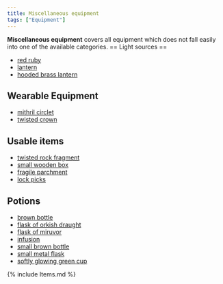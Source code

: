 ```yaml
---
title: Miscellaneous equipment
tags: ["Equipment"]
---
```

**Miscellaneous equipment** covers all equipment which does not fall
easily into one of the available categories.
== Light sources ==

- [red ruby](red_ruby "wikilink")
- [lantern](lantern "wikilink")
- [hooded brass lantern](hooded_brass_lantern "wikilink")

## Wearable Equipment

- [mithril circlet](mithril_circlet "wikilink")
- [twisted crown](twisted_crown "wikilink")

## Usable items

- [twisted rock fragment](twisted_rock_fragment "wikilink")
- [small wooden box](small_wooden_box "wikilink")
- [fragile parchment](fragile_parchment "wikilink")
- [lock picks](lock_picks "wikilink")

## Potions

- [brown bottle](brown_bottle "wikilink")
- [flask of orkish draught](flask_of_orkish_draught "wikilink")
- [flask of miruvor](flask_of_miruvor "wikilink")
- [infusion](infusion "wikilink")
- [small brown bottle](small_brown_bottle "wikilink")
- [small metal flask](small_metal_flask "wikilink")
- [softly glowing green cup](softly_glowing_green_cup "wikilink")

{% include Items.md %}
